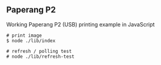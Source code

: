 ## Paperang P2

Working Paperang P2 (USB) printing example in JavaScript

```
# print image
$ node ./lib/index
```

```
# refresh / polling test
# node ./lib/refresh-test
```
